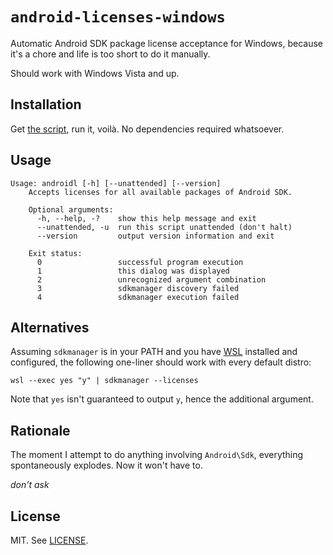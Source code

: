 # ``android-licenses-windows``

Automatic Android SDK package license acceptance for Windows, because it's
a chore and life is too short to do it manually.

Should work with Windows Vista and up.

## Installation

Get [the script](./androidl.cmd), run it, voilà. No dependencies required
whatsoever.

## Usage

```
Usage: androidl [-h] [--unattended] [--version]
    Accepts licenses for all available packages of Android SDK.

    Optional arguments:
      -h, --help, -?    show this help message and exit
      --unattended, -u  run this script unattended (don't halt)
      --version         output version information and exit

    Exit status:
      0                 successful program execution
      1                 this dialog was displayed
      2                 unrecognized argument combination
      3                 sdkmanager discovery failed
      4                 sdkmanager execution failed
```

## Alternatives

Assuming `sdkmanager` is in your PATH and you have [WSL][1] installed and
configured, the following one-liner should work with every default distro:

```batchfile
wsl --exec yes "y" | sdkmanager --licenses
```

Note that `yes` isn't guaranteed to output `y`, hence the additional argument.

## Rationale

The moment I attempt to do anything involving `Android\Sdk`, everything
spontaneously explodes. Now it won't have to.

*don't ask*

## License

MIT. See [LICENSE](./LICENSE).

[1]: https://docs.microsoft.com/en-us/windows/wsl/about
